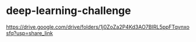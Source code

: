 # deep-learning-challenge

https://drive.google.com/drive/folders/1j0ZoZa2P4Kd3AO7BIRL5ppFTqvnxosfq?usp=share_link
